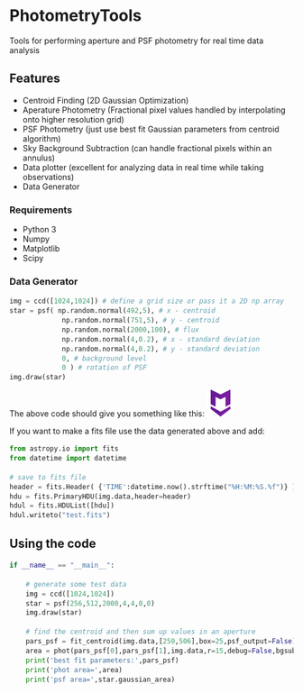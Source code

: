 # PhotometryTools
Tools for performing aperture and PSF photometry for real time data analysis

## Features
- Centroid Finding (2D Gaussian Optimization)
- Aperature Photometry (Fractional pixel values handled by interpolating onto higher resolution grid) 
- PSF Photometry (just use best fit Gaussian parameters from centroid algorithm)
- Sky Background Subtraction (can handle fractional pixels within an annulus)
- Data plotter (excellent for analyzing data in real time while taking observations)
- Data Generator 

### Requirements
- Python 3
- Numpy
- Matplotlib
- Scipy

### Data Generator
```python 
img = ccd([1024,1024]) # define a grid size or pass it a 2D np array
star = psf( np.random.normal(492,5), # x - centroid
             np.random.normal(751,5), # y - centroid
             np.random.normal(2000,100), # flux 
             np.random.normal(4,0.2), # x - standard deviation
             np.random.normal(4,0.2), # y - standard deviation
             0, # background level 
             0 ) # rotation of PSF 
img.draw(star)
```

The above code should give you something like this: 
![alt text](https://github.com/adam-p/markdown-here/raw/master/src/common/images/icon48.png "Logo Title Text 1")

If you want to make a fits file use the data generated above and add: 
```python 
from astropy.io import fits 
from datetime import datetime

# save to fits file
header = fits.Header( {'TIME':datetime.now().strftime("%H:%M:%S.%f")} )
hdu = fits.PrimaryHDU(img.data,header=header)
hdul = fits.HDUList([hdu])
hdul.writeto("test.fits")
```

## Using the code

```python
if __name__ == "__main__":

    # generate some test data
    img = ccd([1024,1024])
    star = psf(256,512,2000,4,4,0,0)
    img.draw(star)

    # find the centroid and then sum up values in an aperture
    pars_psf = fit_centroid(img.data,[250,506],box=25,psf_output=False)
    area = phot(pars_psf[0],pars_psf[1],img.data,r=15,debug=False,bgsub=True)
    print('best fit parameters:',pars_psf)
    print('phot area=',area)
    print('psf area=',star.gaussian_area)
```
